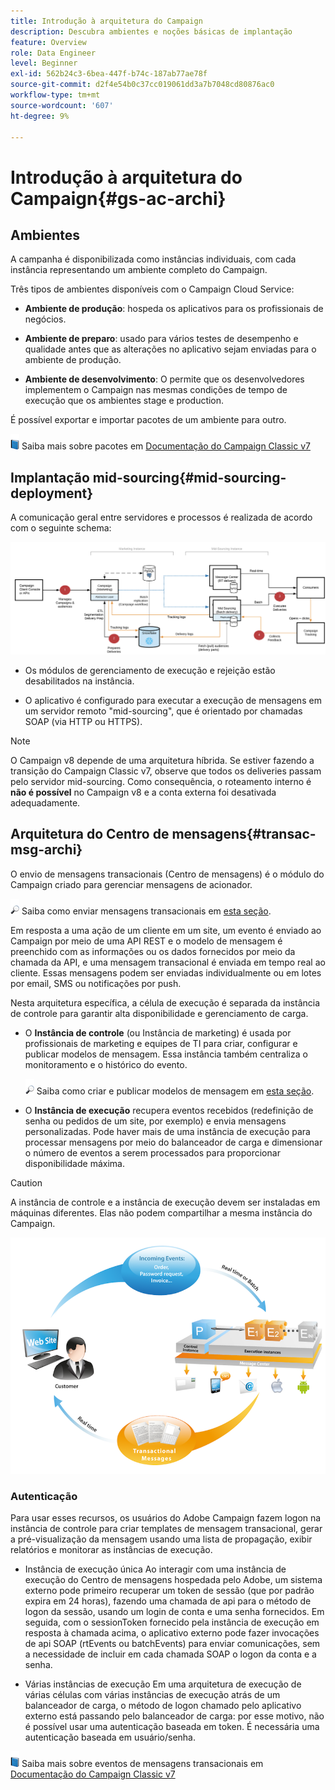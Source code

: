 ```yaml
---
title: Introdução à arquitetura do Campaign
description: Descubra ambientes e noções básicas de implantação
feature: Overview
role: Data Engineer
level: Beginner
exl-id: 562b24c3-6bea-447f-b74c-187ab77ae78f
source-git-commit: d2f4e54b0c37cc019061dd3a7b7048cd80876ac0
workflow-type: tm+mt
source-wordcount: '607'
ht-degree: 9%

---
```


# Introdução à arquitetura do Campaign{#gs-ac-archi}

## Ambientes

A campanha é disponibilizada como instâncias individuais, com cada instância representando um ambiente completo do Campaign.

Três tipos de ambientes disponíveis com o Campaign Cloud Service:

* **Ambiente de produção**: hospeda os aplicativos para os profissionais de negócios.

* **Ambiente de preparo**: usado para vários testes de desempenho e qualidade antes que as alterações no aplicativo sejam enviadas para o ambiente de produção.

* **Ambiente de desenvolvimento**: O permite que os desenvolvedores implementem o Campaign nas mesmas condições de tempo de execução que os ambientes stage e production.

É possível exportar e importar pacotes de um ambiente para outro.

![](../assets/do-not-localize/book.png) Saiba mais sobre pacotes em [Documentação do Campaign Classic v7](https://experienceleague.adobe.com/docs/campaign-classic/using/getting-started/administration-basics/working-with-data-packages.html)

## Implantação mid-sourcing{#mid-sourcing-deployment}

A comunicação geral entre servidores e processos é realizada de acordo com o seguinte schema:

![](assets/architecture.png)

* Os módulos de gerenciamento de execução e rejeição estão desabilitados na instância.

* O aplicativo é configurado para executar a execução de mensagens em um servidor remoto &quot;mid-sourcing&quot;, que é orientado por chamadas SOAP (via HTTP ou HTTPS).

>[!NOTE]
>
> O Campaign v8 depende de uma arquitetura híbrida. Se estiver fazendo a transição do Campaign Classic v7, observe que todos os deliveries passam pelo servidor mid-sourcing.
> Como consequência, o roteamento interno é **não é possível** no Campaign v8 e a conta externa foi desativada adequadamente.

## Arquitetura do Centro de mensagens{#transac-msg-archi}

O envio de mensagens transacionais (Centro de mensagens) é o módulo do Campaign criado para gerenciar mensagens de acionador.

![](../assets/do-not-localize/glass.png) Saiba como enviar mensagens transacionais em [esta seção](../send/transactional.md).

Em resposta a uma ação de um cliente em um site, um evento é enviado ao Campaign por meio de uma API REST e o modelo de mensagem é preenchido com as informações ou os dados fornecidos por meio da chamada da API, e uma mensagem transacional é enviada em tempo real ao cliente. Essas mensagens podem ser enviadas individualmente ou em lotes por email, SMS ou notificações por push.

Nesta arquitetura específica, a célula de execução é separada da instância de controle para garantir alta disponibilidade e gerenciamento de carga.

* O **Instância de controle** (ou Instância de marketing) é usada por profissionais de marketing e equipes de TI para criar, configurar e publicar modelos de mensagem. Essa instância também centraliza o monitoramento e o histórico do evento.

   ![](../assets/do-not-localize/glass.png) Saiba como criar e publicar modelos de mensagem em [esta seção](../send/transactional.md).

* O **Instância de execução** recupera eventos recebidos (redefinição de senha ou pedidos de um site, por exemplo) e envia mensagens personalizadas. Pode haver mais de uma instância de execução para processar mensagens por meio do balanceador de carga e dimensionar o número de eventos a serem processados para proporcionar disponibilidade máxima.

>[!CAUTION]
>
>A instância de controle e a instância de execução devem ser instaladas em máquinas diferentes. Elas não podem compartilhar a mesma instância do Campaign.

![](assets/messagecenter_diagram.png)

### Autenticação

Para usar esses recursos, os usuários do Adobe Campaign fazem logon na instância de controle para criar templates de mensagem transacional, gerar a pré-visualização da mensagem usando uma lista de propagação, exibir relatórios e monitorar as instâncias de execução.

* Instância de execução única Ao interagir com uma instância de execução do Centro de mensagens hospedada pelo Adobe, um sistema externo pode primeiro recuperar um token de sessão (que por padrão expira em 24 horas), fazendo uma chamada de api para o método de logon da sessão, usando um login de conta e uma senha fornecidos.
Em seguida, com o sessionToken fornecido pela instância de execução em resposta à chamada acima, o aplicativo externo pode fazer invocações de api SOAP (rtEvents ou batchEvents) para enviar comunicações, sem a necessidade de incluir em cada chamada SOAP o logon da conta e a senha.

* Várias instâncias de execução Em uma arquitetura de execução de várias células com várias instâncias de execução atrás de um balanceador de carga, o método de logon chamado pelo aplicativo externo está passando pelo balanceador de carga: por esse motivo, não é possível usar uma autenticação baseada em token. É necessária uma autenticação baseada em usuário/senha.

![](../assets/do-not-localize/book.png) Saiba mais sobre eventos de mensagens transacionais em [Documentação do Campaign Classic v7](https://experienceleague.adobe.com/docs/campaign-classic/using/transactional-messaging/processing/event-description.html#about-transactional-messaging-datamodel)